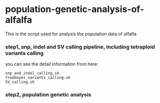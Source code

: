 # population-genetic-analysis-of-alfalfa
This is the script used for analysis the population data of alfalfa

### step1, snp, indel and SV calling pipeline, including tetraploid variants calling

you can see the detail information from here: 
```
snp_and_indel_calling.sh
freebayes_variants_calling.sh
SV_calling.sh
```
### step2, population genetic analysis
